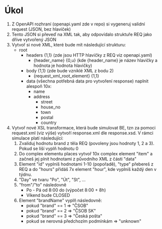 # Úkol

1. Z OpenAPI rozhraní (openapi.yaml zde v repo) si vygeneruj validní request (JSON, bez hlaviček)
2. Tento JSON si převeď na XML tak, aby odpovídalo struktuře REQ jako dříve vytvořený JSON
3. Vytvoř si nové XML, které bude mít následující strukturu:
    - root
        - headers {1,1} (zde jsou HTTP hlavičky z REQ viz openapi.yaml)
            - {header_name} {0,u} (kde {header_name} je název hlavičky a hodnota je hodnota hlavičky)
        - body {1,1} (zde bude vzniklé XML z bodu 2)
            - {request_xml_root_element} {1,1}
        - data (všechna potřebná data  pro vytvoření response) naplnit alespoň 10x:
            - name
            - address
                - street
                - house_no
                - town
                - postal
                - country
4. Vytvoř nové XSL transformace, která bude simulovat BE, tzn za pomoci request.xml (viz výše) vytvoří response.xml dle response.xsd. V rámci simulace platí následující:
    1. Zvaliduj hodnotu brand z těla REQ (povoleny jsou hodnoty 1, 2 a 3). Pokud se liší vyplň hodnotu 0
    2. Do complex elementu places vytvoř 10x complex element "item" a začneš jej plnit hodnotami z původního XML z části "data"
    3. Element "id" vyplníš hodnotami 1-10 (popořadě), "type" přebereš z REQ a do "hours" přidáš 7x element "hour", kde vyplníš každý den v týdnu.
    4. "Day" ve tvaru "Po", "Út", "St", ...
    5. "from"/"to" následovně
        - Po - Pá od 8:00 do (výpočet 8:00 + 8h)
        - Víkend bude CLOSED
    6. Element "brandName" vyplň následovně:
        - pokud "brand" == 1 => "ČSOB"
        - pokud "brand" == 2 => "ČSOB SK"
        - pokud "brand" == 3 => "Česká pošta"
        - pokud se nerovná předchozím podmínkám => "unknown"